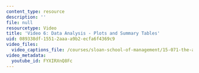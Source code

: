 ```yaml
---
content_type: resource
description: ''
file: null
resourcetype: Video
title: 'Video 6: Data Analysis - Plots and Summary Tables'
uid: 089338df-1551-2aaa-a9b2-ecfa6f4369c9
video_files:
  video_captions_file: /courses/sloan-school-of-management/15-071-the-analytics-edge-spring-2017/an-introduction-to-analytics/working-with-data-an-introduction-to-r/video-6-data-analysis-plots-and-summary-tables/video-6-data-analysis-plots-and-summary-tables-0/FYXIRXnQ8Fc.vtt
video_metadata:
  youtube_id: FYXIRXnQ8Fc
---
```

